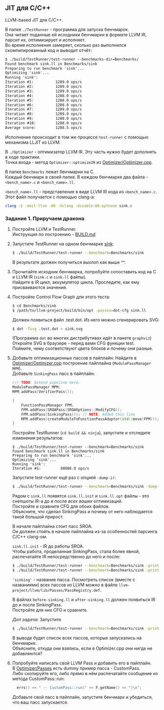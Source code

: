 ## JIT для C/C++

LLVM-based JIT для C/C++.  

В папке `./TestRunner` - программа для запуска бенчмарок.  
Она читает поданные ей исходники бенчмарки в формате LLVM IR, парсит их, оптимизирует и исполняет.  
Во время исполнения замеряет, сколько раз выполнился скомпилированный код и выводит отчёт:

```txt
$ ./build/TestRunner/test-runner --benchmarks-dir=Benchmarks/
Found benchmark sink.ll in Benchmarks/sink
Preparing to run benchmark 'sink'...
Optimizing 'sink'...
Running 'sink':
Iteration #1:          1289.0 ops/s
Iteration #2:          1289.0 ops/s
Iteration #3:          1289.0 ops/s
Iteration #4:          1288.0 ops/s
Iteration #5:          1288.0 ops/s
Iteration #6:          1288.0 ops/s
Iteration #7:          1289.0 ops/s
Iteration #8:          1289.0 ops/s
Iteration #9:          1288.0 ops/s
Iteration #10:         1288.0 ops/s
Average score:         1288.5 ops/s
```
Исполнение происходит в том же процессе `test-runner` с помощью механизма LLJIT из LLVM.

В `./Optimizer` - оптимизатор LLVM IR. Эту часть нужно будет дополнять в ходе практики.  
Точка входа - метод `Optimizer::optimizeIR` из [Optimizer/Optimizer.cpp](Optimizer/Optimizer.cpp).  

В папке `Benchmarks` лежат бенчмарки на C.  
Каждый бенчмарк в своей папке. В каждом бенчмарке два файла - `<bench_name>.c` и `<bench_name>.ll`.

`<bench_name>.ll` - представление в виде LLVM IR кода из `<bench_name>.c`.  
Этот файл получается с помощью clang-a:
```sh
clang -S -emit-llvm -O0 -Xclang -disable-O0-optnone sink.c
```

### Задание 1. Приручаем дракона

1. Постройте LLVM и TestRunner.  
   Инструкция по построению - [BUILD.md](BUILD.md)

2. Запустите TestRunner на одном бенчмарке [sink](Benchmarks/sink):
    ```sh
    $ ./build/TestRunner/test-runner --benchmark=Benchmarks/sink
    ```
    В результате должен получиться выхлоп как выше ^^.

3. Прочитайте исходник бенчмарка, попробуйте сопоставить код на C и LLVM IR (`sink.c` и `sink.ll` файлы).  
   Найдите в IR цикл, аккумулятор цикла. Проследите, как ему присваиваются значения.

4. Постройте Control Flow Graph для этого теста:
    ```sh
    $ cd Benchmarks/sink
    $ /path/to/llvm-project/build/bin/opt -passes=dot-cfg sink.ll
    ```
    Должен появиться файл .test.dot. Из него можно сгенерировать SVG:
    ```sh
    $ dot -Tsvg .test.dot > sink.svg
    ```
    (Программа `dot` во многих дистрибутивах идёт в пакете `graphviz`)  
    Откройте SVG в браузере - перед вами CFG функции test.  
    Поймите, чему соответствуют цвета блоков и почему они разные.

5. Добавьте оптимизационных пассов в пайплайн:
    Найдите в [Optimizer/Optimizer.cpp](Optimizer/Optimizer.cpp) построение пайплайна (`ModulePassManager MPM`).  
    Добавьте `SinkingPass` пасс в пайплайн:
    ```cpp
    /// TODO: Extend pipeline here.
    ModulePassManager MPM;
    MPM.addPass(VerifierPass());

    {
        FunctionPassManager FPM;
        FPM.addPass(SROAPass(SROAOptions::ModifyCFG));
        FPM.addPass(SinkingPass()); // NOTE: Added this line
        MPM.addPass(createModuleToFunctionPassAdaptor(std::move(FPM)));
    }
    ```

    Постройте TestRunner (`cd build && ninja`), запустите и отследите изменения результатов:
    ```
    $ ./build/TestRunner/test-runner --benchmark=Benchmarks/sink
    Found benchmark sink.ll in Benchmarks/sink
    Preparing to run benchmark 'sink'...
    Optimizing 'sink'...
    Running 'sink':
    Iteration #1:         88086.0 ops/s
    ```

    Запустите test-runner ещё раз с опцией `-dump-ir`:
    ```sh
    $ ./build/TestRunner/test-runner --benchmark=Benchmarks/sink -dump-ir
    ```

    Рядом с `sink.ll` появятся `sink.ll.init` и `sink.ll.opt` файлы - это снепшоты IR-а до и после *всех ваших* оптимизаций.  
    Постройте и сравните CFG для обоих файлов.  
    Объясните, что сделал SinkingPass и почему от него наблюдается такой большой прирост.  
 
    В начале пайплайна стоит пасс SROA.  
    Он должен стоять в начале пайплайна из-за особенностей парсинга C/C++ clang-ом.  

    `sink.ll.init` - IR до работы SROA.  
    Чтобы работа, проделанная SinkingPass, стала более явной, распечатайте IR непосредственно до него и после:
    ```sh
    $ ./build/TestRunner/test-runner --benchmark=Benchmarks/sink -print-before='sinking' -print-module-scope 2> before-sinking.ll
    $ ./build/TestRunner/test-runner --benchmark=Benchmarks/sink -print-after='sinking' -print-module-scope 2> after-sinking.ll
    ```

    `'sinking'` - название пасса. Посмотреть список (вместе с названиями) всех пассов из LLVM можно в файле `llvm-project/llvm/lib/Passes/PassRegistry.def`.

    В файлах `before-sinking.ll` и `after-sinking.ll` должен появиться IR до и после SinkingPass.  
    Постройте для них CFG и сравните.

    *Доп задача*:
    Запустите
    ```sh
    $ ./build/TestRunner/test-runner --benchmark=Benchmarks/sink -print-after-all 2>&1 | grep 'IR Dump After'
    ```
    В выводе будет список всех пассов, которые запускались на бенчмарке.  
    Объясните, откуда они взялись, если в Optimizer.cpp они нигде не добавляются?

6. Попробуйте написать свой LLVM Pass и добавить его в пайплайн.  
    В [Optimizer/Passes](Optimizer/Passes) есть dummy пример пасса - CustomPass.  
    Либо скопируйте его, либо прямо в нём распечатайте сообщение из метода CustomPass::run:
    ```cpp
      errs() << " -- CustomPass::run(" << F.getName() << ")\n";
    ```
    Добавьте свой пасс в пайплайн, запустите бенчмарк и убедиться, что ваш пасс запускается.
